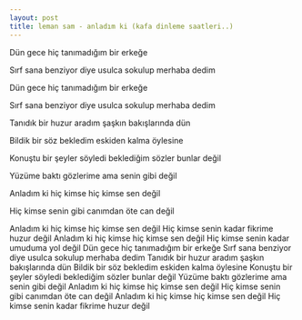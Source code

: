 ```yaml
---
layout: post
title: leman sam - anladım ki (kafa dinleme saatleri..)
---
```



Dün gece hiç tanımadığım bir erkeğe

Sırf sana benziyor diye usulca sokulup merhaba dedim 

Dün gece hiç tanımadığım bir erkeğe 

Sırf sana benziyor diye usulca sokulup merhaba dedim

Tanıdık bir huzur aradım şaşkın bakışlarında dün 

Bildik bir söz bekledim eskiden kalma öylesine 

Konuştu bir şeyler söyledi beklediğim sözler bunlar değil 

Yüzüme baktı gözlerime ama senin gibi değil

Anladım ki hiç kimse hiç kimse sen değil 

Hiç kimse senin gibi canımdan öte can değil 

Anladım ki hiç kimse hiç kimse sen değil 
Hiç kimse senin kadar fikrime huzur değil
Anladım ki hiç kimse hiç kimse sen değil 
Hiç kimse senin kadar umuduma yol değil
Dün gece hiç tanımadığım bir erkeğe 
Sırf sana benziyor diye usulca sokulup merhaba dedim 
Tanıdık bir huzur aradım şaşkın bakışlarında dün 
Bildik bir söz bekledim eskiden kalma öylesine
Konuştu bir şeyler söyledi beklediğim sözler bunlar değil 
Yüzüme baktı gözlerime ama senin gibi değil
Anladım ki hiç kimse hiç kimse sen değil 
Hiç kimse senin gibi canımdan öte can değil 
Anladım ki hiç kimse hiç kimse sen değil 
Hiç kimse senin kadar fikrime huzur değil
